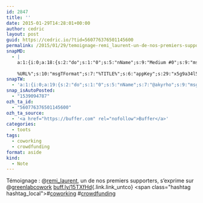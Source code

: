 ```yaml
---
id: 2847
title: ''
date: 2015-01-29T14:28:01+00:00
author: cedric
layout: post
guid: https://cedric.io/?tid=560776376501145600
permalink: /2015/01/29/temoignage-remi_laurent-un-de-nos-premiers-supporters-sexprime-sur-greenlabcowork-buff-ly-15txfhd-coworking-crowdfunding/
snapMD:
  - |
    a:1:{i:0;a:18:{s:2:"do";s:1:"0";s:5:"nName";s:9:"Medium #0";s:9:"msgFormat";s:19:"%FULLTEXT%
    
    %URL%";s:10:"msgTFormat";s:7:"%TITLE%";s:6:"appKey";s:29:"x5g9a34l5z294i5y2q284e4g54454";s:6:"appSec";s:85:"d3h0a44e4s2b4i5u2r234m5f5b4v2l5q2a444h574347464a454x2w20374447494c484b4w2c464f5u2d4z2";s:8:"inclTags";s:1:"1";s:7:"fltrsOn";i:0;s:5:"fltrs";a:0:{}s:7:"proxyOn";i:0;s:7:"useSURL";i:0;s:1:"v";i:350;s:4:"publ";s:1:"0";s:11:"accessToken";s:65:"2353413aa5437433e5648ccf74a16119308317c52d1a24d8ed99f26add037528a";s:12:"appAppUserID";s:65:"104b21fd8da79171a6e7bf800d03b4b761204f242935e05d2d86850a6b1635f77";s:14:"appAppUserName";s:26:"Cédric Bousmanne (akyrho)";s:13:"appAppUserURL";s:26:"https://medium.com/@akyrho";s:7:"pubList";a:0:{}}}
snapTW:
  - 'a:1:{i:0;a:19:{s:2:"do";s:1:"0";s:5:"nName";s:7:"@akyrho";s:9:"msgFormat";s:26:"%TITLE%. %EXCERPT% - %URL%";s:6:"appKey";s:55:"x5g9a8325v2y475r3c4m48584n53446p423r3r5u3e356j5j3k4r2p3";s:6:"appSec";s:105:"d3h0a94o46415u594v3q5l5n5l4r4x474x4j484o473u4i5w2m4k494z2k344n306n5r3l5v2s554p4n3p3k45495c3z4v4d3m3u5w525";s:7:"fltrsOn";i:0;s:5:"fltrs";a:0:{}s:7:"proxyOn";i:0;s:7:"useSURL";i:0;s:1:"v";i:350;s:5:"twURL";s:25:"http://twitter.com/akyrho";s:11:"accessToken";s:50:"6678782-Eyg60SCeh7762DEIsYtTPD5GVeOuSN8ATMdF2Lpppe";s:14:"accessTokenSec";s:45:"PgGDCbcYLJnR5esZjY9ID72A33mUNCYnQwaQTBsojSJNa";s:5:"tw140";i:0;s:10:"riComments";s:1:"1";s:11:"riCommentsM";s:1:"1";s:12:"riCommentsAA";s:1:"1";s:8:"attchImg";s:1:"1";s:9:"wpImgSize";s:4:"full";}}'
snap_isAutoPosted:
  - "1539094787"
ozh_ta_id:
  - "560776376501145600"
ozh_ta_source:
  - '<a href="https://buffer.com" rel="nofollow">Buffer</a>'
categories:
  - toots
tags:
  - coworking
  - crowdfunding
format: aside
kind:
  - Note
---
```

Témoignage : <span class="username username_linked">@<a href="https://twitter.com/remi_laurent" title="Rémi Laurent">remi_laurent</a></span>, un de nos premiers supporters, s&rsquo;exprime sur <span class="username username_linked">@<a href="https://twitter.com/greenlabcowork" title="Greenlab Coworking">greenlabcowork</a></span> [buff.ly/15TXfHd](http://buff.ly/15TXfHd "http://buff.ly/15TXfHd"){.link.link_untco} <span class="hashtag hashtag_local">#<a href="https://cedric.io/tag/coworking/">coworking</a> <span class="hashtag hashtag_local">#<a href="https://cedric.io/tag/crowdfunding/">crowdfunding</a></p>